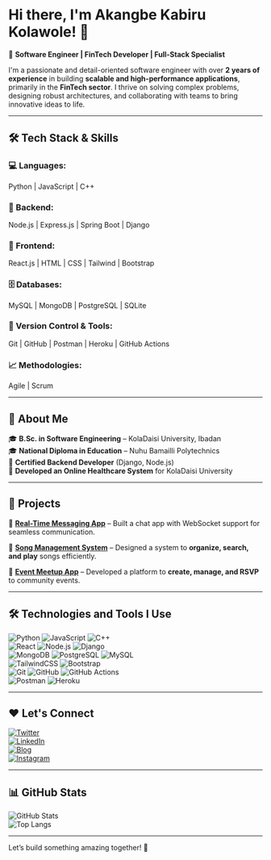 # Hi there, I'm Akangbe Kabiru Kolawole! 👋  

🚀 **Software Engineer | FinTech Developer | Full-Stack Specialist**  

I'm a passionate and detail-oriented software engineer with over **2 years of experience** in building **scalable and high-performance applications**, primarily in the **FinTech sector**. I thrive on solving complex problems, designing robust architectures, and collaborating with teams to bring innovative ideas to life.  

---

## 🛠️ **Tech Stack & Skills**  

### **💻 Languages:**  
Python | JavaScript | C++  

### **🔧 Backend:**  
Node.js | Express.js | Spring Boot | Django  

### **🎨 Frontend:**  
React.js | HTML | CSS | Tailwind | Bootstrap  

### **🗄️ Databases:**  
MySQL | MongoDB | PostgreSQL | SQLite  

### **📌 Version Control & Tools:**  
Git | GitHub | Postman | Heroku | GitHub Actions  

### **📈 Methodologies:**  
Agile | Scrum  

---

## 📘 **About Me**  

🎓 **B.Sc. in Software Engineering** – KolaDaisi University, Ibadan  
🎓 **National Diploma in Education** – Nuhu Bamailli Polytechnics  
🏅 **Certified Backend Developer** (Django, Node.js)  
🏥 **Developed an Online Healthcare System** for KolaDaisi University  

---

## 🚀 **Projects**  

🔹 [**Real-Time Messaging App**](https://github.com/Cozy1712/realtime-chat-app) – Built a chat app with WebSocket support for seamless communication.  

🔹 [**Song Management System**](https://github.com/Cozy1712/song-management-system) – Designed a system to **organize, search, and play** songs efficiently.  

🔹 [**Event Meetup App**](https://github.com/Cozy1712/event-meetup) – Developed a platform to **create, manage, and RSVP** to community events.  

---

## 🛠️ **Technologies and Tools I Use**  

![Python](https://img.shields.io/badge/Python-3776AB?style=for-the-badge&logo=python&logoColor=white) ![JavaScript](https://img.shields.io/badge/JavaScript-F7DF1E?style=for-the-badge&logo=javascript&logoColor=black) ![C++](https://img.shields.io/badge/C++-00599C?style=for-the-badge&logo=c%2B%2B&logoColor=white)  
![React](https://img.shields.io/badge/React-61DAFB?style=for-the-badge&logo=react&logoColor=black) ![Node.js](https://img.shields.io/badge/Node.js-339933?style=for-the-badge&logo=nodedotjs&logoColor=white) ![Django](https://img.shields.io/badge/Django-092E20?style=for-the-badge&logo=django&logoColor=white)  
![MongoDB](https://img.shields.io/badge/MongoDB-47A248?style=for-the-badge&logo=mongodb&logoColor=white) ![PostgreSQL](https://img.shields.io/badge/PostgreSQL-316192?style=for-the-badge&logo=postgresql&logoColor=white) ![MySQL](https://img.shields.io/badge/MySQL-4479A1?style=for-the-badge&logo=mysql&logoColor=white)  
![TailwindCSS](https://img.shields.io/badge/TailwindCSS-06B6D4?style=for-the-badge&logo=tailwindcss&logoColor=white) ![Bootstrap](https://img.shields.io/badge/Bootstrap-563D7C?style=for-the-badge&logo=bootstrap&logoColor=white)  
![Git](https://img.shields.io/badge/Git-F05032?style=for-the-badge&logo=git&logoColor=white) ![GitHub](https://img.shields.io/badge/GitHub-181717?style=for-the-badge&logo=github&logoColor=white) ![GitHub Actions](https://img.shields.io/badge/GitHub%20Actions-2088FF?style=for-the-badge&logo=github-actions&logoColor=white)  
![Postman](https://img.shields.io/badge/Postman-FF6C37?style=for-the-badge&logo=postman&logoColor=white) ![Heroku](https://img.shields.io/badge/Heroku-430098?style=for-the-badge&logo=heroku&logoColor=white)  

---

## ❤️ **Let's Connect**  

[![Twitter](https://img.shields.io/badge/Twitter-1DA1F2?style=for-the-badge&logo=twitter&logoColor=white)](https://twitter.com)  
[![LinkedIn](https://img.shields.io/badge/LinkedIn-0077B5?style=for-the-badge&logo=linkedin&logoColor=white)](https://www.linkedin.com/in/kabiru-kolawole-667b46267/)  
[![Blog](https://img.shields.io/badge/Blog-000000?style=for-the-badge&logo=dev.to&logoColor=white)](https://dev.to)  
[![Instagram](https://img.shields.io/badge/Instagram-E4405F?style=for-the-badge&logo=instagram&logoColor=white)](https://instagram.com)  

---

## 📊 **GitHub Stats**  

![GitHub Stats](https://github-readme-stats.vercel.app/api?username=Cozy1712&show_icons=true&theme=tokyonight)  
![Top Langs](https://github-readme-stats.vercel.app/api/top-langs/?username=Cozy1712&layout=compact&theme=tokyonight)  

---

Let’s build something amazing together! 🚀
